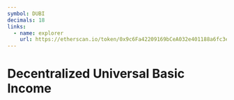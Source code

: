 ```yaml
---
symbol: DUBI
decimals: 18
links:
  - name: explorer
    url: https://etherscan.io/token/0x9c6Fa42209169bCeA032e401188a6fc3e9C9f59c
---
```


# Decentralized Universal Basic Income
